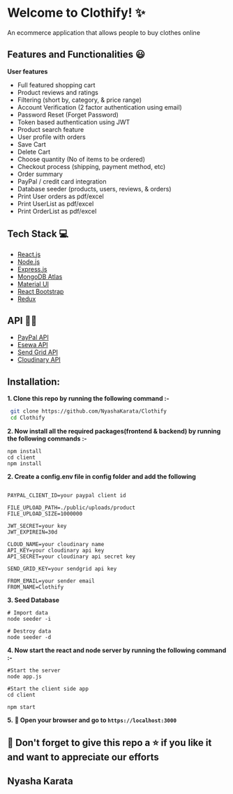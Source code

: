 # Welcome to Clothify! ✨

An ecommerce application that allows people to buy clothes online

## Features and Functionalities 😃

**User features**

- Full featured shopping cart
- Product reviews and ratings
- Filtering (short by, category, & price range)
- Account Verification (2 factor authentication using email)
- Password Reset (Forget Password)
- Token based authentication using JWT
- Product search feature
- User profile with orders
- Save Cart
- Delete Cart
- Choose quantity (No of items to be ordered)
- Checkout process (shipping, payment method, etc)
- Order summary
- PayPal / credit card integration
- Database seeder (products, users, reviews, & orders)
- Print User orders as pdf/excel
- Print UserList as pdf/excel
- Print OrderList as pdf/excel

## Tech Stack 💻

- [React.js](https://reactjs.org/)
- [Node.js](https://nodejs.org/en/)
- [Express.js](https://expressjs.com/)
- [MongoDB Atlas](https://www.mongodb.com/cloud/atlas)
- [Material UI](https://material-ui.com/)
- [React Bootstrap](https://react-bootstrap.github.io/)
- [Redux](https://redux.js.org/)

## API :man_technologist:

- [PayPal API](https://developer.paypal.com/)
- [Esewa API](https://developer.esewa.com.np)
- [Send Grid API](https://sendgrid.com/)
- [Cloudinary API](https://cloudinary.com/)

## Installation:

**1. Clone this repo by running the following command :-**

```bash
 git clone https://github.com/NyashaKarata/Clothify
 cd Clothify
```

**2. Now install all the required packages(frontend & backend) by running the following commands :-**

```
npm install
cd client
npm install
```

**2. Create a config.env file in config folder and add the following**

```

PAYPAL_CLIENT_ID=your paypal client id

FILE_UPLOAD_PATH=./public/uploads/product
FILE_UPLOAD_SIZE=1000000

JWT_SECRET=your key
JWT_EXPIREIN=30d

CLOUD_NAME=your cloudinary name
API_KEY=your cloudinary api key
API_SECRET=your cloudinary api secret key

SEND_GRID_KEY=your sendgrid api key

FROM_EMAIL=your sender email
FROM_NAME=Clothify

```

**3. Seed Database**

```
# Import data
node seeder -i

# Destroy data
node seeder -d
```

**4. Now start the react and node server by running the following command :-**

```
#Start the server
node app.js

#Start the client side app
cd client

npm start
```

**5.** **🎉 Open your browser and go to `https://localhost:3000`**

## 🤩 Don't forget to give this repo a ⭐ if you like it and want to appreciate our efforts


## Nyasha Karata